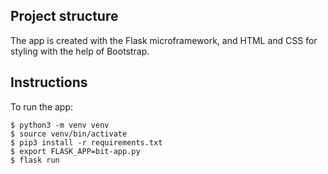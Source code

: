## Project structure
The app is created with the Flask microframework, and HTML and CSS for styling with the help of Bootstrap.

## Instructions

To run the app:
```
$ python3 -m venv venv
$ source venv/bin/activate
$ pip3 install -r requirements.txt
$ export FLASK_APP=bit-app.py
$ flask run
```